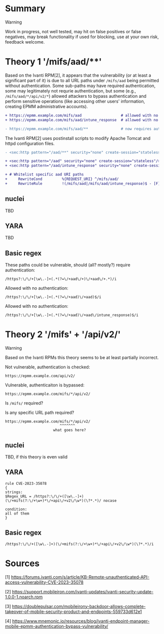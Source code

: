 # Summary
> [!Warning]
> Work in progress, not well tested, may hit on false positives or false negatives, may break functionality if used for blocking, use at your own risk, feedback welcome.

# Theory 1 '/mifs/aad/**'

Based on the Ivanti RPM[2], it appears that the vulnerability (or at least a significant part of it) is due to all URL paths under `/mifs/aad` being permitted without authentication. Some sub-paths may have required authentication, some may legitimately not requrie authentication, but some (e.g., `/mifs/aad/*/api/v2/*`) allowed attackers to bypass authentication and perform sensitive operations (like accessing other users' information, creating EPMM administrative accounts).

```diff
+ https://epmm.example.com/mifs/aad                  # allowed with no auth
+ https://epmm.example.com/mifs/aad/intune_response  # allowed with no auth

- https://epmm.example.com/mifs/aad/**               # now requires auth, was previously vulnerable
```

The Ivanti RPM[2] uses postinstall scripts to modify Apache Tomcat and httpd configuration files.

```diff
- <sec:http pattern="/aad/**" security="none" create-session="stateless"/>

+ <sec:http pattern="/aad" security="none" create-session="stateless"/>
+ <sec:http pattern="/aad/intune_response" security="none" create-session="stateless"/>
```

```diff
+ # Whitelist specific aad URI paths
+     RewriteCond         %{REQUEST_URI} ^/mifs/aad/
+     RewriteRule         !(/mifs/aad|/mifs/aad/intune_response)$ - [F]
```

## nuclei

TBD

## YARA

TBD

## Basic regex

These paths could be vulnerable, should (all? mostly?) require authentication:

`/https?:\/\/+[\w\.-]+(.*(?=\/+aad\/+)\/+aad\/+.*)/i`

Allowed with no authentication:

`/https?:\/\/+[\w\.-]+(.*(?=\/+aad)\/+aad)$/i`

Allowed with no authentication:

`/https?:\/\/+[\w\.-]+(.*(?=\/+aad)\/+aad\/intune_response)$/i`

# Theory 2 '/mifs' + '/api/v2/'

> [!WARNING]
> Based on the Ivanti RPMs this theory seems to be at least partially incorrect.

Not vulnerable, authentication is checked:

`https://epmm.example.com/api/v2/`

Vulnerable, authenticaiton is bypassed:

`https://epmm.example.com/mifs/*/api/v2/`

Is `/mifs/` required?

Is any specific URL path required?

```
https://epmm.example.com/mifs/*/api/v2/
                         ^^^^^^^
                      what goes here?
```

## nuclei

TBD, if this theory is even valid

## YARA

```
rule CVE-2023-35078
{
strings:
$Regex_URL = /https?:\/\/+([\w\.-]+)(\/+mifs(?:\/+\w+)*\/+api\/+v2\/\w*)(\?*.*)/ nocase

condition:
all of them 
}
```

## Basic regex
```
/https?:\/\/+([\w\.-]+)(\/+mifs(?:\/+\w+)*\/+api\/+v2\/\w*)(\?*.*)/i
```

# Sources

[1] https://forums.ivanti.com/s/article/KB-Remote-unauthenticated-API-access-vulnerability-CVE-2023-35078

[2] https://support.mobileiron.com/ivanti-updates/ivanti-security-update-1.0.0-1.noarch.rpm

[3] https://doublepulsar.com/mobileirony-backdoor-allows-complete-takeover-of-mobile-security-product-and-endpoints-559733d612e1

[4] https://www.mnemonic.io/resources/blog/ivanti-endpoint-manager-mobile-epmm-authentication-bypass-vulnerability/

